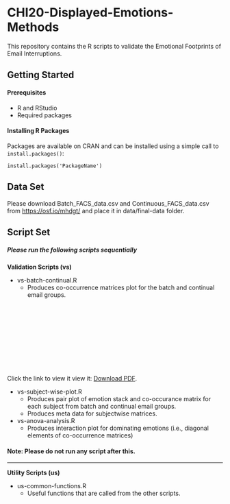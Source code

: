 # CHI20-Displayed-Emotions-Methods
This repository contains the R scripts to validate the Emotional Footprints of Email Interruptions.



## Getting Started

#### Prerequisites
- R and RStudio
- Required packages

#### Installing R Packages
Packages are available on CRAN and can be installed using a simple call to `install.packages()`:

    install.packages('PackageName')
	
## Data Set
Please download Batch_FACS_data.csv and Continuous_FACS_data.csv from https://osf.io/mhdgt/ and place it in data/final-data folder.
	
## Script Set

##### Please run the following scripts sequentially

**Validation Scripts (vs)**
- vs-batch-continual.R
	- Produces co-occurrence matrices plot for the batch and continual email groups.
	
<object data="https://github.com/UH-CPL/CHI20-Displayed-Emotions-Methods/blob/master/plots/all_session_plots/DT/DT_group_summative.pdf" type="application/pdf" width="700px" height="700px">
    <embed src="https://github.com/UH-CPL/CHI20-Displayed-Emotions-Methods/blob/master/plots/all_session_plots/DT/DT_group_summative.pdf">
        <p>Click the link to view it view it: <a href="https://github.com/UH-CPL/CHI20-Displayed-Emotions-Methods/blob/master/plots/all_session_plots/DT/DT_group_summative.pdf">Download PDF</a>.</p>
    </embed>
</object>


- vs-subject-wise-plot.R
	- Produces pair plot of emotion stack and co-occurance matrix for each subject from batch and continual email groups.
	- Produces meta data for subjectwise matrices.
- vs-anova-analysis.R
	- Produces interaction plot for dominating emotions (i.e., diagonal elements of co-occurrence matrices)
	
	
	
#### Note: Please do not run any script after this.
---------------------------------------------------------------------------------------------------------

**Utility Scripts (us)**

- us-common-functions.R
	- Useful functions that are called from the other scripts.



